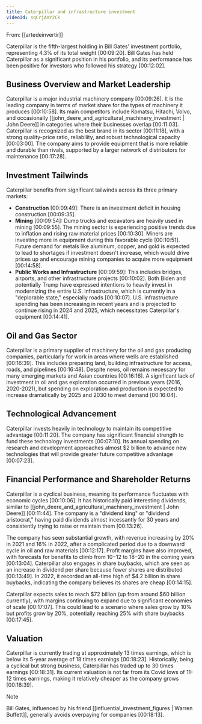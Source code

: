 ```yaml
---
title: Caterpillar and infrastructure investment
videoId: sqCrjAXY2Ck
---
```


From: [[artedeinvertir]] <br/> 

Caterpillar is the fifth-largest holding in Bill Gates' investment portfolio, representing 4.3% of its total weight <a class="yt-timestamp" data-t="00:09:20">[00:09:20]</a>. Bill Gates has held Caterpillar as a significant position in his portfolio, and its performance has been positive for investors who followed his strategy <a class="yt-timestamp" data-t="00:12:02">[00:12:02]</a>.

## Business Overview and Market Leadership

Caterpillar is a major industrial machinery company <a class="yt-timestamp" data-t="00:09:26">[00:09:26]</a>. It is the leading company in terms of market share for the types of machinery it produces <a class="yt-timestamp" data-t="00:10:58">[00:10:58]</a>. Its main competitors include Komatsu, Hitachi, Volvo, and occasionally [[john_deere_and_agricultural_machinery_investment | John Deere]] in categories where their businesses overlap <a class="yt-timestamp" data-t="00:11:03">[00:11:03]</a>. Caterpillar is recognized as the best brand in its sector <a class="yt-timestamp" data-t="00:11:18">[00:11:18]</a>, with a strong quality-price ratio, reliability, and robust technological capacity <a class="yt-timestamp" data-t="00:03:00">[00:03:00]</a>. The company aims to provide equipment that is more reliable and durable than rivals, supported by a larger network of distributors for maintenance <a class="yt-timestamp" data-t="00:17:28">[00:17:28]</a>.

## Investment Tailwinds

Caterpillar benefits from significant tailwinds across its three primary markets:
*   **Construction** <a class="yt-timestamp" data-t="00:09:49">[00:09:49]</a>: There is an investment deficit in housing construction <a class="yt-timestamp" data-t="00:09:35">[00:09:35]</a>.
*   **Mining** <a class="yt-timestamp" data-t="00:09:54">[00:09:54]</a>: Dump trucks and excavators are heavily used in mining <a class="yt-timestamp" data-t="00:09:55">[00:09:55]</a>. The mining sector is experiencing positive trends due to inflation and rising raw material prices <a class="yt-timestamp" data-t="00:10:30">[00:10:30]</a>. Miners are investing more in equipment during this favorable cycle <a class="yt-timestamp" data-t="00:10:51">[00:10:51]</a>. Future demand for metals like aluminum, copper, and gold is expected to lead to shortages if investment doesn't increase, which would drive prices up and encourage mining companies to acquire more equipment <a class="yt-timestamp" data-t="00:14:58">[00:14:58]</a>.
*   **Public Works and Infrastructure** <a class="yt-timestamp" data-t="00:09:59">[00:09:59]</a>: This includes bridges, airports, and other infrastructure projects <a class="yt-timestamp" data-t="00:10:02">[00:10:02]</a>. Both Biden and potentially Trump have expressed intentions to heavily invest in modernizing the entire U.S. infrastructure, which is currently in a "deplorable state," especially roads <a class="yt-timestamp" data-t="00:10:07">[00:10:07]</a>. U.S. infrastructure spending has been increasing in recent years and is projected to continue rising in 2024 and 2025, which necessitates Caterpillar's equipment <a class="yt-timestamp" data-t="00:14:41">[00:14:41]</a>.

## Oil and Gas Sector
Caterpillar is a primary supplier of machinery for the oil and gas producing companies, particularly for work in areas where wells are established <a class="yt-timestamp" data-t="00:16:39">[00:16:39]</a>. This includes preparing land, building infrastructure for access, roads, and pipelines <a class="yt-timestamp" data-t="00:16:48">[00:16:48]</a>. Despite news, oil remains necessary for many emerging markets and Asian countries <a class="yt-timestamp" data-t="00:16:16">[00:16:16]</a>. A significant lack of investment in oil and gas exploration occurred in previous years (2016, 2020-2021), but spending on exploration and production is expected to increase dramatically by 2025 and 2030 to meet demand <a class="yt-timestamp" data-t="00:16:04">[00:16:04]</a>.

## Technological Advancement
Caterpillar invests heavily in technology to maintain its competitive advantage <a class="yt-timestamp" data-t="00:11:20">[00:11:20]</a>. The company has significant financial strength to fund these technology investments <a class="yt-timestamp" data-t="00:07:10">[00:07:10]</a>. Its annual spending on research and development approaches almost $2 billion to advance new technologies that will provide greater future competitive advantage <a class="yt-timestamp" data-t="00:07:23">[00:07:23]</a>.

## Financial Performance and Shareholder Returns
Caterpillar is a cyclical business, meaning its performance fluctuates with economic cycles <a class="yt-timestamp" data-t="00:10:06">[00:10:06]</a>. It has historically paid interesting dividends, similar to [[john_deere_and_agricultural_machinery_investment | John Deere]] <a class="yt-timestamp" data-t="00:11:44">[00:11:44]</a>. The company is a "dividend king" or "dividend aristocrat," having paid dividends almost incessantly for 30 years and consistently trying to raise or maintain them <a class="yt-timestamp" data-t="00:13:26">[00:13:26]</a>.

The company has seen substantial growth, with revenue increasing by 20% in 2021 and 16% in 2022, after a complicated period due to a downward cycle in oil and raw materials <a class="yt-timestamp" data-t="00:12:17">[00:12:17]</a>. Profit margins have also improved, with forecasts for benefits to climb from $10-$12 to $18-$20 in the coming years <a class="yt-timestamp" data-t="00:13:04">[00:13:04]</a>. Caterpillar also engages in share buybacks, which are seen as an increase in dividend per share because fewer shares are distributed <a class="yt-timestamp" data-t="00:13:49">[00:13:49]</a>. In 2022, it recorded an all-time high of $4.2 billion in share buybacks, indicating the company believes its shares are cheap <a class="yt-timestamp" data-t="00:14:15">[00:14:15]</a>.

Caterpillar expects sales to reach $72 billion (up from around $60 billion currently), with margins continuing to expand due to significant economies of scale <a class="yt-timestamp" data-t="00:17:07">[00:17:07]</a>. This could lead to a scenario where sales grow by 10% but profits grow by 20%, potentially reaching 25% with share buybacks <a class="yt-timestamp" data-t="00:17:45">[00:17:45]</a>.

## Valuation
Caterpillar is currently trading at approximately 13 times earnings, which is below its 5-year average of 18 times earnings <a class="yt-timestamp" data-t="00:18:23">[00:18:23]</a>. Historically, being a cyclical but strong business, Caterpillar has traded up to 30 times earnings <a class="yt-timestamp" data-t="00:18:31">[00:18:31]</a>. Its current valuation is not far from its Covid lows of 11-12 times earnings, making it relatively cheaper as the company grows <a class="yt-timestamp" data-t="00:18:39">[00:18:39]</a>.

> [!NOTE]
> Bill Gates, influenced by his friend [[influential_investment_figures | Warren Buffett]], generally avoids overpaying for companies <a class="yt-timestamp" data-t="00:18:13">[00:18:13]</a>.